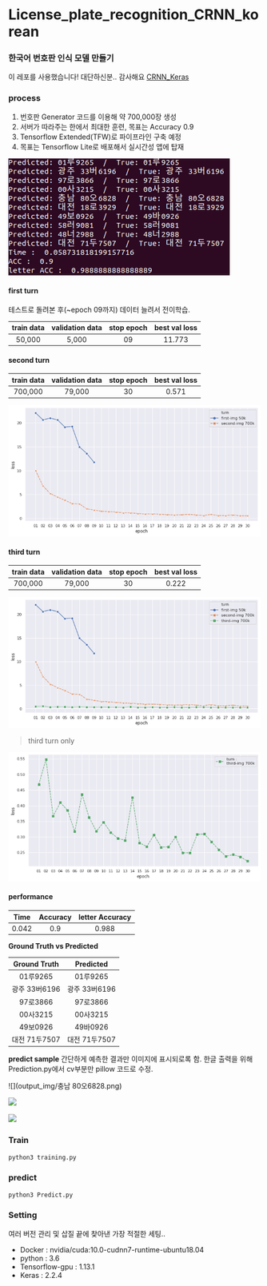 # License_plate_recognition_CRNN_korean

### 한국어 번호판 인식 모델 만들기

이 레포를 사용했습니다! 대단하신분.. 감사해요 
[CRNN_Keras](https://github.com/qjadud1994/CRNN-Keras)


### process
1. 번호판 Generator 코드를 이용해 약 700,000장 생성
2. 서버가 따라주는 한에서 최대한 훈련, 목표는 Accuracy 0.9
3. Tensorflow Extended(TFW)로 파이프라인 구축 예정
4. 목표는 Tensorflow Lite로 배포해서 실시간성 앱에 탑재

![bash output](bash_output.png)

#### first turn

테스트로 돌려본 후(~epoch 09까지) 데이터 늘려서 전이학습.

| train data | validation data | stop epoch | best val loss |
| :----------: | :----------------: | :------: | :------: |
50,000 | 5,000 | 09 | 11.773 |

#### second turn

| train data | validation data | stop epoch | best val loss |
| :----------: | :----------------: | :------: | :------: |
700,000 | 79,000 | 30 | 0.571 |

![turn 1-2](graph/turn1-2.png)

#### third turn

| train data | validation data | stop epoch | best val loss |
| :----------: | :----------------: | :------: | :------: |
700,000 | 79,000 | 30 | 0.222 |

![turn 1-3](graph/turn1-3.png)

>third turn only

![turn 3](graph/turn3.png)

#### performance

| Time | Accuracy | letter Accuracy |
| :----: | :----: | :-----: |
| 0.042 | 0.9 | 0.988 |

**Ground Truth vs Predicted**

| Ground Truth | Predicted |
| :-------: | :-------: |
|  01루9265 |  01루9265 |
| 광주 33버6196 | 광주 33버6196 |
| 97로3866 | 97로3866 |
| 00사3215 | 00사3215 |
| 49보0926 | 49바0926 |
| 대전 71두7507 | 대전 71두7507 |

**predict sample**
간단하게 예측한 결과만 이미지에 표시되로록 함.
한글 출력을 위해 Prediction.py에서 cv부분만 pillow 코드로 수정.

![](output_img/충남 80오6828.png)

![](output_img/97로3866.png)

![](output_img/01루9265.png)


### Train

~~~
python3 training.py
~~~

### predict

~~~
python3 Predict.py
~~~

### Setting
여러 버전 관리 및 삽질 끝에 찾아낸 가장 적절한 세팅..

* Docker : nvidia/cuda:10.0-cudnn7-runtime-ubuntu18.04
* python : 3.6
* Tensorflow-gpu : 1.13.1
* Keras : 2.2.4

 
